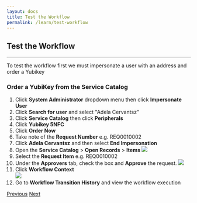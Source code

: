 ```yaml
---
layout: docs
title: Test the Workflow
permalink: /learn/test-workflow
---
```

## Test the Workflow
---
To test the workflow first we must impersonate a user with an address and order a Yubikey

### Order a YubiKey from the Service Catalog
1. Click **System Administrator** dropdown menu then click **Impersonate User**
2. Click **Search for user** and select "Adela Cervantsz"
3. Click **Service Catalog** then click **Peripherals**
4. Click **Yubikey 5NFC**
5. Click **Order Now**
6. Take note of the **Request Number** e.g. REQ0010002
7. Click **Adela Cervantsz** and then select **End Impersonation**
8. Open the **Service Catalog** > **Open Records** > **Items**
![]({{site.baseurl}}/assets/images/92-open-record.png)
9. Select the **Request Item** e.g. REQ0010002
10. Under the **Approvers** tab, check the box and **Approve** the request.
![]({{site.baseurl}}/assets/images/93-approve.png)
11. Click **Workflow Context**  
![]({{site.baseurl}}/assets/images/94-context.png)
12. Go to **Workflow Transition History** and view the workflow execution

<div class="btns">
  <a class="btn--secondary" href="/yed-spoke-example/learn/call-flow-from-workflow">Previous</a>
    <a class="btn" href="/yed-spoke-example/learn/bonus-lab">Next</a>
</div>
